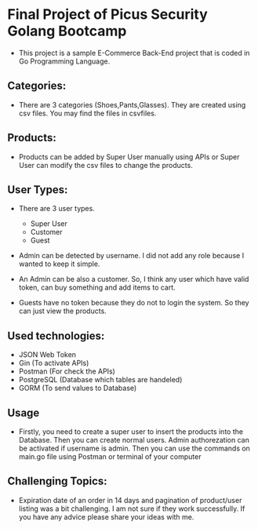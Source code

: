 # Final Project of Picus Security Golang Bootcamp

- This project is a sample E-Commerce Back-End project that is coded in Go Programming Language. 

## Categories:
- There are 3 categories (Shoes,Pants,Glasses). They are created using csv files. You may find the files in csvfiles.
## Products:
- Products can be added by Super User manually using APIs or Super User can modify the csv files to change the products.

## User Types:
- There are 3 user types.
    - Super User
    - Customer
    - Guest

- Admin can be detected by username. I did not add any role because I wanted to keep it simple.
- An Admin can be also a customer. So, I think any user which have valid token, can buy something and add items to cart.
- Guests have no token because they do not to login the system. So they can just view the products.

## Used technologies:
- JSON Web Token
- Gin (To activate APIs)
- Postman (For check the APIs)
- PostgreSQL (Database which tables are handeled)
- GORM (To send values to Database)


## Usage
- Firstly, you need to create a super user to insert the products into the Database. Then you can create normal users. Admin authorezation can be activated if username is admin. Then you can use the commands on main.go file using Postman or terminal of your computer

## Challenging Topics:
- Expiration date of an order in 14 days  and pagination of product/user listing was a bit challenging. I am not sure if they work successfully. If you have any advice please share your ideas with me. 
